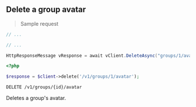 ## Delete a group avatar

> Sample request

```java
// ...
```

```c
// ...
```

```csharp
HttpResponseMessage vResponse = await vClient.DeleteAsync("groups/1/avatar");
```

```php
<?php

$response = $client->delete('/v1/groups/1/avatar');
```

`DELETE /v1/groups/{id}/avatar`

Deletes a group's avatar.
